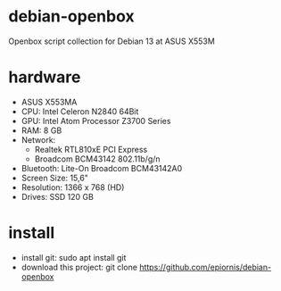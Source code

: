 # debian-openbox
Openbox script collection for Debian 13 at ASUS X553M

# hardware
- ASUS X553MA
- CPU: Intel Celeron N2840 64Bit
- GPU: Intel Atom Processor Z3700 Series
- RAM: 8 GB
- Network:
  - Realtek RTL810xE PCI Express
  - Broadcom BCM43142 802.11b/g/n
- Bluetooth: Lite-On Broadcom BCM43142A0
- Screen Size: 15,6"
- Resolution: 1366 x 768 (HD)
- Drives: SSD 120 GB

# install
- install git: sudo apt install git
- download this project: git clone https://github.com/epiornis/debian-openbox
